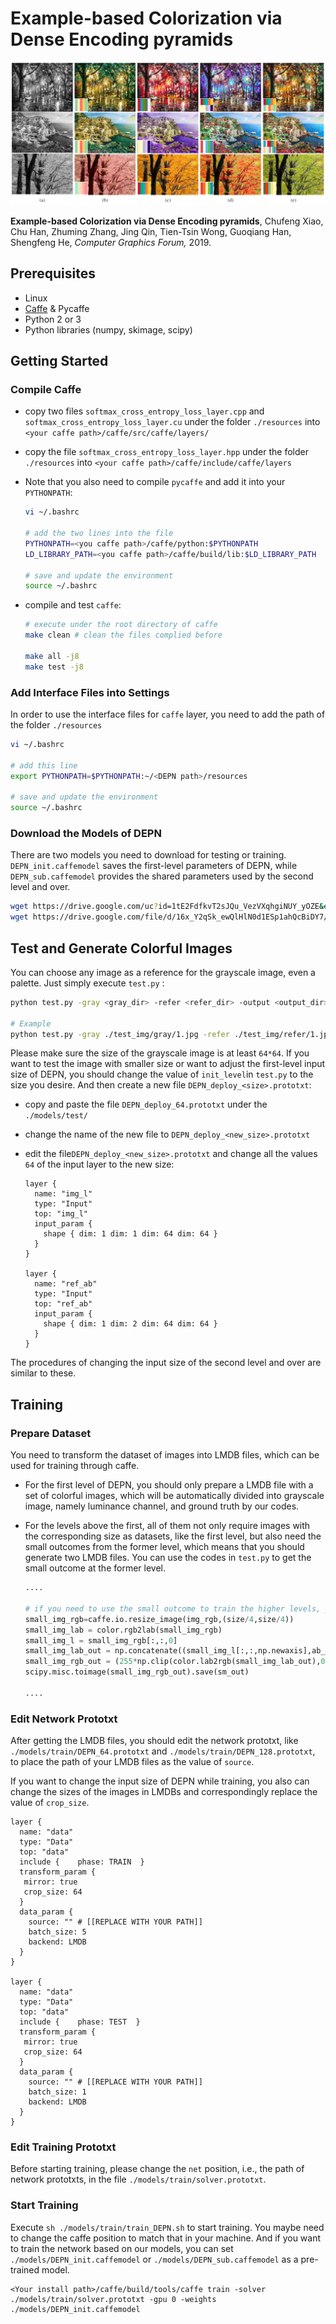 # Example-based Colorization via Dense Encoding pyramids

![1552888570716](demo.png)

**Example-based Colorization via Dense Encoding pyramids**, Chufeng Xiao, Chu Han, Zhuming Zhang, Jing Qin, Tien-Tsin Wong, Guoqiang Han, Shengfeng He, _Computer Graphics Forum,_ 2019.

## Prerequisites

* Linux
* [Caffe](http://caffe.berkeleyvision.org/) & Pycaffe
* Python 2 or 3
* Python libraries (numpy, skimage, scipy)

## Getting Started

### Compile Caffe

* copy two files `softmax_cross_entropy_loss_layer.cpp` and `softmax_cross_entropy_loss_layer.cu` under the folder `./resources` into `<your caffe path>/caffe/src/caffe/layers/`

* copy the file `softmax_cross_entropy_loss_layer.hpp` under the folder `./resources` into `<your caffe path>/caffe/include/caffe/layers`

* Note that you also need to compile `pycaffe` and add it into  your `PYTHONPATH`:

  ```bash
  vi ~/.bashrc
  
  # add the two lines into the file
  PYTHONPATH=<you caffe path>/caffe/python:$PYTHONPATH
  LD_LIBRARY_PATH=<you caffe path>/caffe/build/lib:$LD_LIBRARY_PATH
  
  # save and update the environment
  source ~/.bashrc
  ```

* compile and test `caffe`:

  ```bash
  # execute under the root directory of caffe
  make clean # clean the files complied before
  
  make all -j8
  make test -j8
  ```

### Add Interface Files into Settings

In order to use the interface files for `caffe` layer, you need to add the path of the folder `./resources`

```bash
vi ~/.bashrc

# add this line
export PYTHONPATH=$PYTHONPATH:~/<DEPN path>/resources

# save and update the environment
source ~/.bashrc
```

### Download the Models of DEPN

There are two models you need to download for testing or training. `DEPN_init.caffemodel` saves the first-level parameters of DEPN, while `DEPN_sub.caffemodel` provides the shared parameters used by the second level and over.

```bash
wget https://drive.google.com/uc?id=1tE2FdfkvT2sJQu_VezVXqhgiNUY_yOZE&export=download -P ./models
wget https://drive.google.com/file/d/16x_Y2qSk_ewQlHlN0d1ESp1ahQcBiDY7/view?usp=sharing -P ./models
```

## Test and Generate Colorful Images

You can choose any image as a reference for the grayscale image, even a palette. Just simply execute `test.py` :

```bash
python test.py -gray <gray_dir> -refer <refer_dir> -output <output_dir>

# Example
python test.py -gray ./test_img/gray/1.jpg -refer ./test_img/refer/1.jpg -output ./test_img/result/1.png
```

Please make sure the size of the grayscale image is at least `64*64`. If you want to test the image with smaller size or want to adjust the first-level input size of DEPN, you should change the value of `init_level`in `test.py` to the size you desire. And then create a new file `DEPN_deploy_<size>.prototxt`:

* copy and paste the file `DEPN_deploy_64.prototxt` under the `./models/test/`

* change the name of the new file to `DEPN_deploy_<new_size>.prototxt`

* edit the file`DEPN_deploy_<new_size>.prototxt` and change all the values `64` of the input layer to the new size:

  ```
  layer {
    name: "img_l"
    type: "Input"
    top: "img_l"
    input_param {
      shape { dim: 1 dim: 1 dim: 64 dim: 64 }
    }
  }
  
  layer {
    name: "ref_ab"
    type: "Input"
    top: "ref_ab"
    input_param {
      shape { dim: 1 dim: 2 dim: 64 dim: 64 }
    }
  }
  ```

The procedures of changing the input size of the second level and over are similar to these.

## Training

### Prepare Dataset

You need to transform the dataset of images into LMDB files, which can be used for training through caffe.

* For the first level of DEPN, you should only prepare a LMDB file with a set of colorful images, which will be automatically divided into grayscale image, namely luminance channel, and ground truth by our codes.

* For the levels above the first, all of them not only require images with the corresponding size as datasets, like the first level, but also need the small outcomes from the former level, which means that you should generate two LMDB files. You can use the codes in `test.py` to get the small outcome at the former level.

  ```python
  ....
  
  # if you need to use the small outcome to train the higher levels, please use the codes below:
  small_img_rgb=caffe.io.resize_image(img_rgb,(size/4,size/4))
  small_img_lab = color.rgb2lab(small_img_rgb)
  small_img_l = small_img_rgb[:,:,0]
  small_img_lab_out = np.concatenate((small_img_l[:,:,np.newaxis],ab_dec),axis=2)
  small_img_rgb_out = (255*np.clip(color.lab2rgb(small_img_lab_out),0,1)).astype('uint8')
  scipy.misc.toimage(small_img_rgb_out).save(sm_out)
  
  ....
  ```

### Edit Network Prototxt

After getting the LMDB files, you should edit the network prototxt, like `./models/train/DEPN_64.prototxt` and `./models/train/DEPN_128.prototxt`, to place the path of your LMDB files as the value of `source`.

If you want to change the input size of DEPN while training, you also can change the sizes of the images in LMDBs and correspondingly replace the value of `crop_size`.

```
layer {
  name: "data"
  type: "Data"
  top: "data"
  include {    phase: TRAIN  }
  transform_param {
   mirror: true
   crop_size: 64
  }
  data_param {
    source: "" # [[REPLACE WITH YOUR PATH]]
    batch_size: 5
    backend: LMDB
  }
}

layer {
  name: "data"
  type: "Data"
  top: "data"
  include {    phase: TEST  }
  transform_param {
   mirror: true
   crop_size: 64
  }
  data_param {
    source: "" # [[REPLACE WITH YOUR PATH]]
    batch_size: 1
    backend: LMDB
  }
}
```

### Edit Training Prototxt

Before starting training, please change the `net` position, i.e., the path of network prototxts, in the file `./models/train/solver.prototxt`.

### Start Training

Execute `sh ./models/train/train_DEPN.sh` to start training. You maybe need to change the caffe position to match that in your machine. And if you want to train the network based on our models, you can set `./models/DEPN_init.caffemodel` or `./models/DEPN_sub.caffemodel` as a pre-trained model.

```
<Your install path>/caffe/build/tools/caffe train -solver ./models/train/solver.prototxt -gpu 0 -weights ./models/DEPN_init.caffemodel
```

